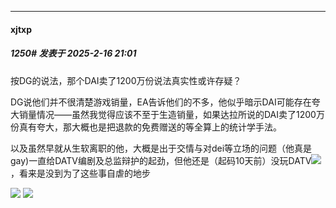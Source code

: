 ﻿
*****

####  xjtxp  
##### 1250#       发表于 2025-2-16 21:01

按DG的说法，那个DAI卖了1200万份说法真实性或许存疑？

DG说他们并不很清楚游戏销量，EA告诉他们的不多，他似乎暗示DAI可能存在夸大销量情况——虽然我觉得应该不至于生造销量，如果达拉所说的DAI卖了1200万份真有夸大，那大概也是把退款的免费赠送的等全算上的统计学手法。

以及虽然早就从生软离职的他，大概是出于交情与对dei等立场的问题（他真是gay)一直给DATV编剧及总监辩护的起劲，但他还是（起码10天前）没玩DATV<img src="https://static.saraba1st.com/image/smiley/face2017/028.png" referrerpolicy="no-referrer">，看来是没到为了这些事自虐的地步 

<img src="https://pic2.zhimg.com/v2-5090b7f6ab26d1a00a20a1ad1146ce41_r.jpg" referrerpolicy="no-referrer">

<img src="https://pic3.zhimg.com/v2-4c8fb0e6dfa262c4f9b003878197a900_r.jpg" referrerpolicy="no-referrer">

